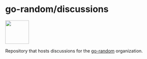 # go-random/discussions

<img src="https://storage.googleapis.com/gopherizeme.appspot.com/gophers/554de4d85f68c1d9cf6ab4c6d4a07a2aa21f8056.png" width="75" height="75">

Repository that hosts discussions for the [go-random](https://github.com/go-random) organization.
